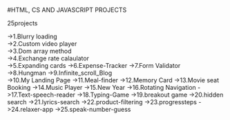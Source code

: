 #HTML, CS AND JAVASCRIPT PROJECTS

25projects

->1.Blurry loading     
->2.Custom video player  
->3.Dom array method  
->4.Exchange rate calaulator  	
->5.Expanding cards	
->6.Expense-Tracker	
->7.Form Validator	   
->8.Hungman	
->9.Infinite_scroll_Blog	
->10.My Landing Page
->11.Meal-finder
->12.Memory Card
->13.Movie seat Booking
->14.Music Player
->15.New Year
->16.Rotating Navigation
->17.Text-speech-reader
->18.Typing-Game
->19.breakout game
->20.hidden search
->21.lyrics-search
->22.product-filtering
->23.progressteps
->24.relaxer-app
->25.speak-number-guess

